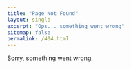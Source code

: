 ```yaml
---
title: "Page Not Found"
layout: single
excerpt: "Ops... something went wrong"
sitemap: false
permalink: /404.html
---
```


Sorry, something went wrong.